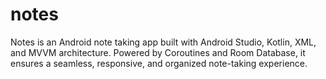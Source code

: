 # notes
Notes is an Android note taking app built with Android Studio, Kotlin, XML, and MVVM architecture. Powered by Coroutines and Room Database, it ensures a seamless, responsive, and organized note-taking experience.
